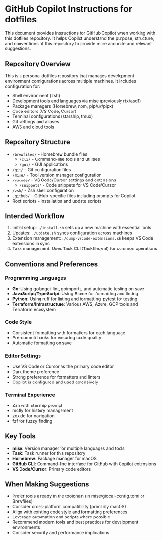 # GitHub Copilot Instructions for dotfiles

This document provides instructions for GitHub Copilot when working with this dotfiles repository. It helps Copilot understand the purpose, structure, and conventions of this repository to provide more accurate and relevant suggestions.

## Repository Overview

This is a personal dotfiles repository that manages development environment configurations across multiple machines. It includes configuration for:

- Shell environment (zsh)
- Development tools and languages via mise (previously rtx/asdf)
- Package managers (Homebrew, npm, pip/uv/pipx)
- Code editors (VS Code, Cursor)
- Terminal configurations (starship, tmux)
- Git settings and aliases
- AWS and cloud tools

## Repository Structure

- `/brewfiles/` - Homebrew bundle files
  - `/cli/` - Command-line tools and utilities
  - `/gui/` - GUI applications
- `/git/` - Git configuration files
- `/mise/` - Tool version manager configuration
- `/vscode/` - VS Code/Cursor settings and extensions
  - `/snippets/` - Code snippets for VS Code/Cursor
- `/zsh/` - Zsh shell configuration
- `.github/` - GitHub-specific files including prompts for Copilot
- Root scripts - Installation and update scripts

## Intended Workflow

1. Initial setup: `./install.sh` sets up a new machine with essential tools
2. Updates: `./update.sh` syncs configuration across machines
3. Extension management: `./dump-vscode-extensions.sh` keeps VS Code extensions in sync
4. Task management: Uses Task CLI (Taskfile.yml) for common operations

## Conventions and Preferences

### Programming Languages

- **Go**: Using golangci-lint, goimports, and automatic testing on save
- **JavaScript/TypeScript**: Using Biome for formatting and linting
- **Python**: Using ruff for linting and formatting, pytest for testing
- **Terraform/Infrastructure**: Various AWS, Azure, GCP tools and Terraform ecosystem

### Code Style

- Consistent formatting with formatters for each language
- Pre-commit hooks for ensuring code quality
- Automatic formatting on save

### Editor Settings

- Use VS Code or Cursor as the primary code editor
- Dark theme preference
- Strong preference for formatters and linters
- Copilot is configured and used extensively

### Terminal Experience

- Zsh with starship prompt
- mcfly for history management
- zoxide for navigation
- fzf for fuzzy finding

## Key Tools

- **mise**: Version manager for multiple languages and tools
- **Task**: Task runner for this repository
- **Homebrew**: Package manager for macOS
- **GitHub CLI**: Command-line interface for GitHub with Copilot extensions
- **VS Code/Cursor**: Primary code editors

## When Making Suggestions

- Prefer tools already in the toolchain (in mise/glocal-config.toml or Brewfiles)
- Consider cross-platform compatibility (primarily macOS)
- Align with existing code style and formatting preferences
- Leverage automation and scripts where possible
- Recommend modern tools and best practices for development environments
- Consider security and performance implications
